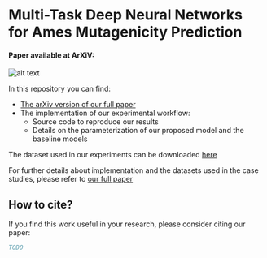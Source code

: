 # Multi-Task Deep Neural Networks for Ames Mutagenicity Prediction #

#### Paper available at ArXiV:  ####

![alt text](https://github.com/VirginiaSabando/ChemVA/blob/master/teaser_image.jpeg?raw=true)

In this repository you can find:
* [The arXiv version of our full paper](https://arxiv.org/abs/2008.13150)
* The implementation of our experimental workflow:
	* Source code to reproduce our results
	* Details on the parameterization of our proposed model and the baseline models

The dataset used in our experiments can be downloaded [here](https://arxiv.org/abs/2008.13150)

For further details about implementation and the datasets used in the case studies, please refer to [our full paper](https://arxiv.org/abs/2008.13150)

## How to cite? ##

If you find this work useful in your research, please consider citing our paper:

```bibtex
TODO
```
